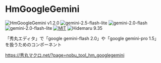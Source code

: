 # HmGoogleGemini

![HmGoogleGemini v1.2.0](https://img.shields.io/badge/HmGoogleGemini-v1.2.0-6479ff.svg)
![gemini-2.5-flash-lite](https://img.shields.io/badge/gemini-2.5_flash_lite-6479ff.svg)
![gemini-2.0-flash](https://img.shields.io/badge/gemini-2.0_flash-6479ff.svg)
![gemini-2.0-flash-lite](https://img.shields.io/badge/gemini-2.0_flash_lite-6479ff.svg)
[![MIT](https://img.shields.io/badge/license-MIT-blue.svg?style=flat)](LICENSE)
![Hidemaru 9.35](https://img.shields.io/badge/Hidemaru-v9.39-6479ff.svg)

「秀丸エディタ」で「google gemini-flash 2.0」や「google gemini-pro 1.5」を扱うためのコンポーネント

https://秀丸マクロ.net/?page=nobu_tool_hm_googlegemini

